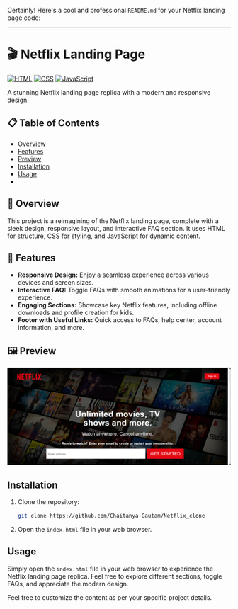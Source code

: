 Certainly! Here's a cool and professional `README.md` for your Netflix landing page code:

---

# 🎬 Netflix Landing Page

[![HTML](https://img.shields.io/badge/HTML-5.0-blue?style=flat-square&logo=html5)](https://www.w3.org/TR/html52/)
[![CSS](https://img.shields.io/badge/CSS-3.0-blue?style=flat-square&logo=css3)](https://www.w3.org/Style/CSS/specs.en.html)
[![JavaScript](https://img.shields.io/badge/JavaScript-ES6-yellow?style=flat-square&logo=javascript)](https://www.ecma-international.org/ecma-262/6.0/)

A stunning Netflix landing page replica with a modern and responsive design.

## 📋 Table of Contents

- [Overview](#overview)
- [Features](#features)
- [Preview](#preview)
- [Installation](#installation)
- [Usage](#usage)
- 

## 🚀 Overview

This project is a reimagining of the Netflix landing page, complete with a sleek design, responsive layout, and interactive FAQ section. It uses HTML for structure, CSS for styling, and JavaScript for dynamic content.

## 🌟 Features

- **Responsive Design:** Enjoy a seamless experience across various devices and screen sizes.
- **Interactive FAQ:** Toggle FAQs with smooth animations for a user-friendly experience.
- **Engaging Sections:** Showcase key Netflix features, including offline downloads and profile creation for kids.
- **Footer with Useful Links:** Quick access to FAQs, help center, account information, and more.

## 🖼️ Preview

![Netflix Landing Page](https://github.com/Chaitanya-Gautam/Netflix_clone/blob/main/netflix.png)

## Installation

1. Clone the repository:

    ```bash
    git clone https://github.com/Chaitanya-Gautam/Netflix_clone
    ```

2. Open the `index.html` file in your web browser.

## Usage

Simply open the `index.html` file in your web browser to experience the Netflix landing page replica. Feel free to explore different sections, toggle FAQs, and appreciate the modern design.



Feel free to customize the content as per your specific project details.


